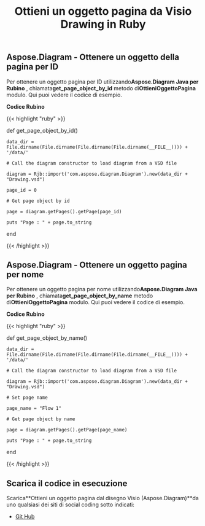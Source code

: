 ﻿---
title: Ottieni un oggetto pagina da Visio Drawing in Ruby
type: docs
weight: 10
url: /it/java/get-a-page-object-from-visio-drawing-in-ruby/
---
## **Aspose.Diagram - Ottenere un oggetto della pagina per ID**
 Per ottenere un oggetto pagina per ID utilizzando**Aspose.Diagram Java per Rubino** , chiamata**get_page_object_by_id** metodo di**OttieniOggettoPagina** modulo. Qui puoi vedere il codice di esempio.

**Codice Rubino**

{{< highlight "ruby" >}}

 def get_page_object_by_id() 

    data_dir = File.dirname(File.dirname(File.dirname(File.dirname(__FILE__)))) + '/data/'

    # Call the diagram constructor to load diagram from a VSD file

    diagram = Rjb::import('com.aspose.diagram.Diagram').new(data_dir + "Drawing.vsd")

    page_id = 0

    # Get page object by id

    page = diagram.getPages().getPage(page_id)

    puts "Page : " + page.to_string

end

{{< /highlight >}}
## **Aspose.Diagram - Ottenere un oggetto pagina per nome**
 Per ottenere un oggetto pagina per nome utilizzando**Aspose.Diagram Java per Rubino** , chiamata**get_page_object_by_name** metodo di**OttieniOggettoPagina** modulo. Qui puoi vedere il codice di esempio.

**Codice Rubino**

{{< highlight "ruby" >}}

 def get_page_object_by_name() 

    data_dir = File.dirname(File.dirname(File.dirname(File.dirname(__FILE__)))) + '/data/'

    # Call the diagram constructor to load diagram from a VSD file

    diagram = Rjb::import('com.aspose.diagram.Diagram').new(data_dir + "Drawing.vsd")

    # Set page name

    page_name = "Flow 1"

    # Get page object by name

    page = diagram.getPages().getPage(page_name)

    puts "Page : " + page.to_string

end

{{< /highlight >}}
## **Scarica il codice in esecuzione**
 Scarica**Ottieni un oggetto pagina dal disegno Visio (Aspose.Diagram)**da uno qualsiasi dei siti di social coding sotto indicati:

- [Git Hub](https://github.com/asposediagram/Aspose.Diagram-for-Java/blob/master/Plugins/Aspose_Diagram_Java_for_Ruby/lib/asposediagramjava/Pages/getpageobject.rb)
